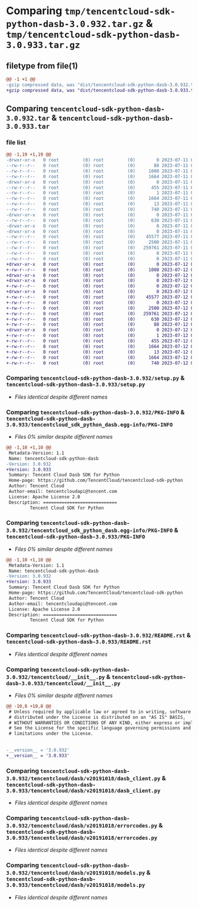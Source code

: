 # Comparing `tmp/tencentcloud-sdk-python-dasb-3.0.932.tar.gz` & `tmp/tencentcloud-sdk-python-dasb-3.0.933.tar.gz`

## filetype from file(1)

```diff
@@ -1 +1 @@
-gzip compressed data, was "dist/tencentcloud-sdk-python-dasb-3.0.932.tar", last modified: Tue Jul 11 00:41:09 2023, max compression
+gzip compressed data, was "dist/tencentcloud-sdk-python-dasb-3.0.933.tar", last modified: Wed Jul 12 00:27:36 2023, max compression
```

## Comparing `tencentcloud-sdk-python-dasb-3.0.932.tar` & `tencentcloud-sdk-python-dasb-3.0.933.tar`

### file list

```diff
@@ -1,19 +1,19 @@
-drwxr-xr-x   0 root         (0) root         (0)        0 2023-07-11 00:41:09.000000 tencentcloud-sdk-python-dasb-3.0.932/
--rw-r--r--   0 root         (0) root         (0)       88 2023-07-11 00:41:09.000000 tencentcloud-sdk-python-dasb-3.0.932/setup.cfg
--rw-r--r--   0 root         (0) root         (0)     1008 2023-07-11 00:41:09.000000 tencentcloud-sdk-python-dasb-3.0.932/setup.py
--rw-r--r--   0 root         (0) root         (0)     1664 2023-07-11 00:41:09.000000 tencentcloud-sdk-python-dasb-3.0.932/PKG-INFO
-drwxr-xr-x   0 root         (0) root         (0)        0 2023-07-11 00:41:09.000000 tencentcloud-sdk-python-dasb-3.0.932/tencentcloud_sdk_python_dasb.egg-info/
--rw-r--r--   0 root         (0) root         (0)      455 2023-07-11 00:41:09.000000 tencentcloud-sdk-python-dasb-3.0.932/tencentcloud_sdk_python_dasb.egg-info/SOURCES.txt
--rw-r--r--   0 root         (0) root         (0)        1 2023-07-11 00:41:09.000000 tencentcloud-sdk-python-dasb-3.0.932/tencentcloud_sdk_python_dasb.egg-info/dependency_links.txt
--rw-r--r--   0 root         (0) root         (0)     1664 2023-07-11 00:41:09.000000 tencentcloud-sdk-python-dasb-3.0.932/tencentcloud_sdk_python_dasb.egg-info/PKG-INFO
--rw-r--r--   0 root         (0) root         (0)       13 2023-07-11 00:41:09.000000 tencentcloud-sdk-python-dasb-3.0.932/tencentcloud_sdk_python_dasb.egg-info/top_level.txt
--rw-r--r--   0 root         (0) root         (0)      740 2023-07-11 00:41:09.000000 tencentcloud-sdk-python-dasb-3.0.932/README.rst
-drwxr-xr-x   0 root         (0) root         (0)        0 2023-07-11 00:41:09.000000 tencentcloud-sdk-python-dasb-3.0.932/tencentcloud/
--rw-r--r--   0 root         (0) root         (0)      630 2023-07-11 00:41:09.000000 tencentcloud-sdk-python-dasb-3.0.932/tencentcloud/__init__.py
-drwxr-xr-x   0 root         (0) root         (0)        0 2023-07-11 00:41:09.000000 tencentcloud-sdk-python-dasb-3.0.932/tencentcloud/dasb/
-drwxr-xr-x   0 root         (0) root         (0)        0 2023-07-11 00:41:09.000000 tencentcloud-sdk-python-dasb-3.0.932/tencentcloud/dasb/v20191018/
--rw-r--r--   0 root         (0) root         (0)    45577 2023-07-11 00:41:09.000000 tencentcloud-sdk-python-dasb-3.0.932/tencentcloud/dasb/v20191018/dasb_client.py
--rw-r--r--   0 root         (0) root         (0)     2500 2023-07-11 00:41:09.000000 tencentcloud-sdk-python-dasb-3.0.932/tencentcloud/dasb/v20191018/errorcodes.py
--rw-r--r--   0 root         (0) root         (0)   259761 2023-07-11 00:41:09.000000 tencentcloud-sdk-python-dasb-3.0.932/tencentcloud/dasb/v20191018/models.py
--rw-r--r--   0 root         (0) root         (0)        0 2023-07-11 00:41:09.000000 tencentcloud-sdk-python-dasb-3.0.932/tencentcloud/dasb/v20191018/__init__.py
--rw-r--r--   0 root         (0) root         (0)        0 2023-07-11 00:41:09.000000 tencentcloud-sdk-python-dasb-3.0.932/tencentcloud/dasb/__init__.py
+drwxr-xr-x   0 root         (0) root         (0)        0 2023-07-12 00:27:36.000000 tencentcloud-sdk-python-dasb-3.0.933/
+-rw-r--r--   0 root         (0) root         (0)     1008 2023-07-12 00:27:36.000000 tencentcloud-sdk-python-dasb-3.0.933/setup.py
+drwxr-xr-x   0 root         (0) root         (0)        0 2023-07-12 00:27:36.000000 tencentcloud-sdk-python-dasb-3.0.933/tencentcloud/
+drwxr-xr-x   0 root         (0) root         (0)        0 2023-07-12 00:27:36.000000 tencentcloud-sdk-python-dasb-3.0.933/tencentcloud/dasb/
+-rw-r--r--   0 root         (0) root         (0)        0 2023-07-12 00:27:36.000000 tencentcloud-sdk-python-dasb-3.0.933/tencentcloud/dasb/__init__.py
+drwxr-xr-x   0 root         (0) root         (0)        0 2023-07-12 00:27:36.000000 tencentcloud-sdk-python-dasb-3.0.933/tencentcloud/dasb/v20191018/
+-rw-r--r--   0 root         (0) root         (0)    45577 2023-07-12 00:27:36.000000 tencentcloud-sdk-python-dasb-3.0.933/tencentcloud/dasb/v20191018/dasb_client.py
+-rw-r--r--   0 root         (0) root         (0)        0 2023-07-12 00:27:36.000000 tencentcloud-sdk-python-dasb-3.0.933/tencentcloud/dasb/v20191018/__init__.py
+-rw-r--r--   0 root         (0) root         (0)     2500 2023-07-12 00:27:36.000000 tencentcloud-sdk-python-dasb-3.0.933/tencentcloud/dasb/v20191018/errorcodes.py
+-rw-r--r--   0 root         (0) root         (0)   259761 2023-07-12 00:27:36.000000 tencentcloud-sdk-python-dasb-3.0.933/tencentcloud/dasb/v20191018/models.py
+-rw-r--r--   0 root         (0) root         (0)      630 2023-07-12 00:27:36.000000 tencentcloud-sdk-python-dasb-3.0.933/tencentcloud/__init__.py
+-rw-r--r--   0 root         (0) root         (0)       88 2023-07-12 00:27:36.000000 tencentcloud-sdk-python-dasb-3.0.933/setup.cfg
+drwxr-xr-x   0 root         (0) root         (0)        0 2023-07-12 00:27:36.000000 tencentcloud-sdk-python-dasb-3.0.933/tencentcloud_sdk_python_dasb.egg-info/
+-rw-r--r--   0 root         (0) root         (0)        1 2023-07-12 00:27:36.000000 tencentcloud-sdk-python-dasb-3.0.933/tencentcloud_sdk_python_dasb.egg-info/dependency_links.txt
+-rw-r--r--   0 root         (0) root         (0)      455 2023-07-12 00:27:36.000000 tencentcloud-sdk-python-dasb-3.0.933/tencentcloud_sdk_python_dasb.egg-info/SOURCES.txt
+-rw-r--r--   0 root         (0) root         (0)     1664 2023-07-12 00:27:36.000000 tencentcloud-sdk-python-dasb-3.0.933/tencentcloud_sdk_python_dasb.egg-info/PKG-INFO
+-rw-r--r--   0 root         (0) root         (0)       13 2023-07-12 00:27:36.000000 tencentcloud-sdk-python-dasb-3.0.933/tencentcloud_sdk_python_dasb.egg-info/top_level.txt
+-rw-r--r--   0 root         (0) root         (0)     1664 2023-07-12 00:27:36.000000 tencentcloud-sdk-python-dasb-3.0.933/PKG-INFO
+-rw-r--r--   0 root         (0) root         (0)      740 2023-07-12 00:27:36.000000 tencentcloud-sdk-python-dasb-3.0.933/README.rst
```

### Comparing `tencentcloud-sdk-python-dasb-3.0.932/setup.py` & `tencentcloud-sdk-python-dasb-3.0.933/setup.py`

 * *Files identical despite different names*

### Comparing `tencentcloud-sdk-python-dasb-3.0.932/PKG-INFO` & `tencentcloud-sdk-python-dasb-3.0.933/tencentcloud_sdk_python_dasb.egg-info/PKG-INFO`

 * *Files 0% similar despite different names*

```diff
@@ -1,10 +1,10 @@
 Metadata-Version: 1.1
 Name: tencentcloud-sdk-python-dasb
-Version: 3.0.932
+Version: 3.0.933
 Summary: Tencent Cloud Dasb SDK for Python
 Home-page: https://github.com/TencentCloud/tencentcloud-sdk-python
 Author: Tencent Cloud
 Author-email: tencentcloudapi@tencent.com
 License: Apache License 2.0
 Description: ============================
         Tencent Cloud SDK for Python
```

### Comparing `tencentcloud-sdk-python-dasb-3.0.932/tencentcloud_sdk_python_dasb.egg-info/PKG-INFO` & `tencentcloud-sdk-python-dasb-3.0.933/PKG-INFO`

 * *Files 0% similar despite different names*

```diff
@@ -1,10 +1,10 @@
 Metadata-Version: 1.1
 Name: tencentcloud-sdk-python-dasb
-Version: 3.0.932
+Version: 3.0.933
 Summary: Tencent Cloud Dasb SDK for Python
 Home-page: https://github.com/TencentCloud/tencentcloud-sdk-python
 Author: Tencent Cloud
 Author-email: tencentcloudapi@tencent.com
 License: Apache License 2.0
 Description: ============================
         Tencent Cloud SDK for Python
```

### Comparing `tencentcloud-sdk-python-dasb-3.0.932/README.rst` & `tencentcloud-sdk-python-dasb-3.0.933/README.rst`

 * *Files identical despite different names*

### Comparing `tencentcloud-sdk-python-dasb-3.0.932/tencentcloud/__init__.py` & `tencentcloud-sdk-python-dasb-3.0.933/tencentcloud/__init__.py`

 * *Files 0% similar despite different names*

```diff
@@ -10,8 +10,8 @@
 # Unless required by applicable law or agreed to in writing, software
 # distributed under the License is distributed on an "AS IS" BASIS,
 # WITHOUT WARRANTIES OR CONDITIONS OF ANY KIND, either express or implied.
 # See the License for the specific language governing permissions and
 # limitations under the License.
 
 
-__version__ = '3.0.932'
+__version__ = '3.0.933'
```

### Comparing `tencentcloud-sdk-python-dasb-3.0.932/tencentcloud/dasb/v20191018/dasb_client.py` & `tencentcloud-sdk-python-dasb-3.0.933/tencentcloud/dasb/v20191018/dasb_client.py`

 * *Files identical despite different names*

### Comparing `tencentcloud-sdk-python-dasb-3.0.932/tencentcloud/dasb/v20191018/errorcodes.py` & `tencentcloud-sdk-python-dasb-3.0.933/tencentcloud/dasb/v20191018/errorcodes.py`

 * *Files identical despite different names*

### Comparing `tencentcloud-sdk-python-dasb-3.0.932/tencentcloud/dasb/v20191018/models.py` & `tencentcloud-sdk-python-dasb-3.0.933/tencentcloud/dasb/v20191018/models.py`

 * *Files identical despite different names*

